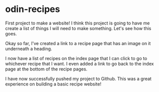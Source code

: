 # odin-recipes

First project to make a website!
I think this project is going to have me create a list of things I will need to make something. Let's see how this goes.

Okay so far, I've created a link to a recipe page that has an image on it underneath a heading.

I now have a list of recipes on the index page that I can click to go to whichever recipe that I want. I even added a link to go back to the index page at the bottom of the recipe pages.

I have now successfully pushed my project to Github. This was a great experience on building a basic recipe website!

